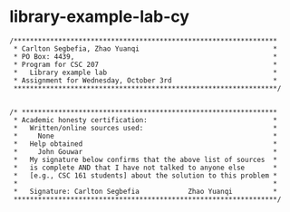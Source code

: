 # library-example-lab-cy

    /*****************************************************************
     * Carlton Segbefia, Zhao Yuanqi                                 *
     * PO Box: 4439,                                                 *
     * Program for CSC 207                                           *
     *   Library example lab                                         *
     * Assignment for Wednesday, October 3rd                         *
     *****************************************************************/


    /* ***************************************************************
     * Academic honesty certification:                               *
     *   Written/online sources used:                                *
     *     None                                                      *
     *   Help obtained                                               *
     *     John Gouwar                                               *
     *   My signature below confirms that the above list of sources  *
     *   is complete AND that I have not talked to anyone else       *
     *   [e.g., CSC 161 students] about the solution to this problem *
     *                                                               *
     *   Signature: Carlton Segbefia            Zhao Yuanqi          *
     *****************************************************************/
